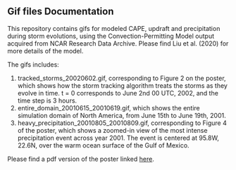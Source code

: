 ## Gif files Documentation
This repository contains gifs for modeled CAPE, updraft and precipitation during storm evolutions, using the Convection-Permitting Model output acquired from NCAR Research Data Archive. Please find Liu et al. (2020) for more details of the model. 

The gifs includes: 
1) tracked_storms_20020602.gif, corresponding to Figure 2 on the poster, which shows how the storm tracking algorithm treats the storms as they evolve in time. t = 0 corresponds to June 2nd 00 UTC, 2002, and the time step is 3 hours. 
2) entire_domain_20010615_20010619.gif, which shows the entire simulation domain of North America, from June 15th to June 19th, 2001. 
3) heavy_precipitation_20010805_20010809.gif, corresponding to Figure 4 of the poster, which shows a zoomed-in view of the most intense precipitation event across year 2001. The event is centered at 95.8W, 22.6N, over the warm ocean surface of the Gulf of Mexico. 

Please find a pdf version of the poster linked [here](http://agu2021fallmeeting-agu.ipostersessions.com/Default.aspx?s=8D-A1-E2-E6-72-81-FE-7E-85-0A-58-46-86-DE-78-08).


